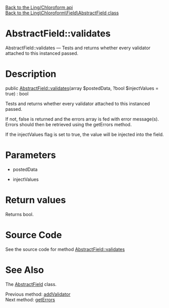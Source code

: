 [Back to the Ling/Chloroform api](https://github.com/lingtalfi/Chloroform/blob/master/doc/api/Ling/Chloroform.md)<br>
[Back to the Ling\Chloroform\Field\AbstractField class](https://github.com/lingtalfi/Chloroform/blob/master/doc/api/Ling/Chloroform/Field/AbstractField.md)


AbstractField::validates
================



AbstractField::validates — Tests and returns whether every validator attached to this instanced passed.




Description
================


public [AbstractField::validates](https://github.com/lingtalfi/Chloroform/blob/master/doc/api/Ling/Chloroform/Field/AbstractField/validates.md)(array $postedData, ?bool $injectValues = true) : bool




Tests and returns whether every validator attached to this instanced passed.

If not, false is returned and the errors array is fed with error message(s).
Errors should then be retrieved using the getErrors method.


If the injectValues flag is set to true, the value will be injected into the field.




Parameters
================


- postedData

    

- injectValues

    


Return values
================

Returns bool.








Source Code
===========
See the source code for method [AbstractField::validates](https://github.com/lingtalfi/Chloroform/blob/master/Field/AbstractField.php#L159-L192)


See Also
================

The [AbstractField](https://github.com/lingtalfi/Chloroform/blob/master/doc/api/Ling/Chloroform/Field/AbstractField.md) class.

Previous method: [addValidator](https://github.com/lingtalfi/Chloroform/blob/master/doc/api/Ling/Chloroform/Field/AbstractField/addValidator.md)<br>Next method: [getErrors](https://github.com/lingtalfi/Chloroform/blob/master/doc/api/Ling/Chloroform/Field/AbstractField/getErrors.md)<br>

